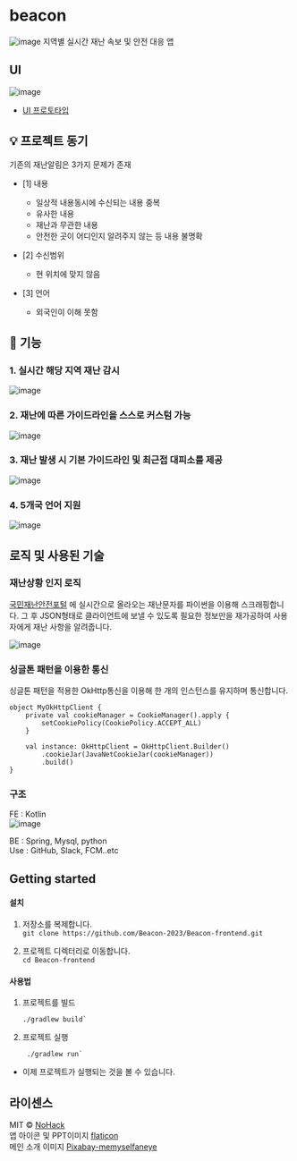 
# beacon
![image](https://github.com/Boknami/beacon/assets/60930743/cdbde486-9b8f-4540-93cf-6fd000c77b9c)
지역별 실시간 재난 속보 및 안전 대응 앱 <br/>


## UI
![image](https://github.com/Boknami/beacon/assets/60930743/8ee2526f-1b0e-446c-9903-9eba25b9be78)
- [UI 프로토타입](https://www.figma.com/file/VZmBL1pLq7F9duVavv523g/Beacon?type=design&mode=design&t=s6PSmorZWrUhLXNN-0)

##  💡 프로젝트 동기
기존의 재난알림은 3가지 문제가 존재
  
- [1] 내용
	- 일상적 내용동시에 수신되는 내용 중복
	- 유사한 내용
	- 재난과 무관한 내용
	- 안전한 곳이 어디인지 알려주지 않는 등 내용 불명확

- [2] 수신범위
	- 현 위치에 맞지 않음

- [3] 언어
	- 외국인이 이해 못함

##  📍 기능
### 1. 실시간 해당 지역  재난 감시
![image](https://github.com/Boknami/beacon/assets/60930743/abff315a-574f-4cf8-957b-ae919e5c2229)

### 2. 재난에 따른 가이드라인을 스스로 커스텀 가능
![image](https://github.com/Boknami/beacon/assets/60930743/1dba4d42-8e3e-4d8b-9341-c9fc6e1eb268)

### 3. 재난 발생 시 기본 가이드라인 및 최근접 대피소를 제공
![image](https://github.com/Boknami/beacon/assets/60930743/388d43b3-d4a8-4c7f-932e-69a213fe63e0)

### 4. 5개국 언어 지원
![image](https://github.com/Boknami/beacon/assets/60930743/27d5779b-abbf-4b5e-b3a2-11e58cf65f28)


## 로직 및 사용된 기술
### 재난상황 인지 로직
[국민재난안전포털](https://www.safekorea.go.kr/idsiSFK/neo/sfk/cs/sfc/dis/disasterMsgList.jsp?menuSeq=679) 에 실시간으로 올라오는 재난문자를 파이썬을 이용해 스크래핑합니다. 그 후 JSON형태로 클라이언트에 보낼 수 있도록 필요한 정보만을 재가공하여 사용자에게 재난 사항을 알려줍니다.

![image](https://github.com/Boknami/beacon/assets/60930743/1b8b7fa2-dd95-43c9-927a-8f090afdf13d)

### 싱글톤 패턴을 이용한 통신
싱글톤 패턴을 적용한 OkHttp통신을 이용해 한 개의 인스턴스를 유지하며 통신합니다.
```
object MyOkHttpClient {
    private val cookieManager = CookieManager().apply {
        setCookiePolicy(CookiePolicy.ACCEPT_ALL)
    }

    val instance: OkHttpClient = OkHttpClient.Builder()
        .cookieJar(JavaNetCookieJar(cookieManager))
        .build()
}

```

### 구조 
FE : Kotlin<br/>
![image](https://github.com/Beacon-2023/Beacon-frontend/assets/60930743/90192b2a-b975-43c8-a421-e7e08b246084)

BE : Spring, Mysql, python<br/>
Use : GitHub, Slack, FCM..etc <br/>


## Getting started
#### 설치

1.  저장소를 복제합니다.<br/>
    `git clone https://github.com/Beacon-2023/Beacon-frontend.git` 
    
2.  프로젝트 디렉터리로 이동합니다.<br/>
`cd Beacon-frontend`
#### 사용법

1.  프로젝트를 빌드
   
        ./gradlew build` 
        
2.  프로젝트 실행
      
		 ./gradlew run`


-   이제 프로젝트가 실행되는 것을 볼 수 있습니다.

## 라이센스

MIT &copy; [NoHack](mailto:lbjp114@gmail.com)<br/>
앱 아이콘 및 PPT이미지 [flaticon](https://www.flaticon.com/kr/)<br/>
메인 소개 이미지 [Pixabay-memyselfaneye](https://pixabay.com/photos/caution-cone-orange-traffic-white-389408/)

<!-- Stack Icon Refernces -->
